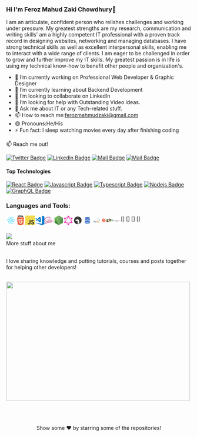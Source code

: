 ### Hi I'm Feroz Mahud Zaki Chowdhury👋

I am an articulate, confident person who relishes challenges and working under pressure. My greatest strengths are my research, communication and writing skills' am a highly competent IT professional with a proven track record in designing websites, networking and managing databases. I have strong technical skills as well as excellent interpersonal skills, enabling me to interact with a wide range of clients. I am eager to be challenged in order to grow and further improve my IT skills. My greatest passion is in life is using my technical know-how to benefit other people and organization's.

- 🔭 I’m currently working on Professional Web Developer & Graphic Designer
- 🌱 I’m currently learning about Backend  Development
- 👯 I’m looking to collaborate on LinkedIn
- 🤔 I’m looking for help with Outstanding Video ideas.
- 💬 Ask me about IT or any Tech-related stuff.
- 📫 How to reach me:ferozmahmudzaki@gmail.com
- 😄 Pronouns:He/His
- ⚡ Fun fact: I sleep watching movies every day after finishing coding

📫 Reach me out!
  
[![Twitter Badge](https://img.shields.io/badge/-@ferozmahmudzaki-1ca0f1?style=flat&labelColor=1ca0f1&logo=twitter&logoColor=white&link=https://twitter.com/ferozmahmudzaki)](https://twitter.com/@ferozmahmudzaki) [![Linkedin Badge](https://img.shields.io/badge/-ferozmahmudzaki-0e76a8?style=flat&labelColor=0e76a8&logo=linkedin&logoColor=white)](https://www.linkedin.com/in/ferozmahmudzaki/) [![Mail Badge](https://img.shields.io/badge/-@ferozmahmudzaki-e84393?style=flat&labelColor=e84393&logo=instagram&logoColor=white)](https://instagram.com/ferozmahmudzaki) [![Mail Badge](https://img.shields.io/badge/-ferozmahmudzaki-c0392b?style=flat&labelColor=c0392b&logo=gmail&logoColor=white)](mailto:ferozmahmudzaki@gmail.com)

#### Top Technologies

<!-- TODO: Make technologies links takes you to repositories -->

[![React Badge](https://img.shields.io/badge/-React-61DBFB?style=for-the-badge&labelColor=black&logo=react&logoColor=61DBFB)](#) [![Javascript Badge](https://img.shields.io/badge/-Javascript-F0DB4F?style=for-the-badge&labelColor=black&logo=javascript&logoColor=F0DB4F)](#) [![Typescript Badge](https://img.shields.io/badge/-Typescript-007acc?style=for-the-badge&labelColor=black&logo=typescript&logoColor=007acc)](#) [![Nodejs Badge](https://img.shields.io/badge/-Nodejs-3C873A?style=for-the-badge&labelColor=black&logo=node.js&logoColor=3C873A)](#) [![GraphQL Badge](https://img.shields.io/badge/-GraphQl-e535ab?style=for-the-badge&labelColor=black&logo=node.js&logoColor=e535ab)](#)


### Languages and Tools:

[<img align="left" alt="React" width="26px" src="https://raw.githubusercontent.com/github/explore/80688e429a7d4ef2fca1e82350fe8e3517d3494d/topics/react/react.png" />] [<img align="left" alt="HTML5" width="26px" src="https://raw.githubusercontent.com/github/explore/80688e429a7d4ef2fca1e82350fe8e3517d3494d/topics/html/html.png" />] [<img align="left" alt="JavaScript" width="26px" src="https://raw.githubusercontent.com/github/explore/80688e429a7d4ef2fca1e82350fe8e3517d3494d/topics/javascript/javascript.png" />] [<img align="left" alt="Visual Studio Code" width="26px" src="https://raw.githubusercontent.com/github/explore/80688e429a7d4ef2fca1e82350fe8e3517d3494d/topics/visual-studio-code/visual-studio-code.png" />] <img align="left" alt="Sass" width="26px" src="https://raw.githubusercontent.com/github/explore/80688e429a7d4ef2fca1e82350fe8e3517d3494d/topics/sass/sass.png" /> <img align="left" alt="Node.js" width="26px" src="https://raw.githubusercontent.com/github/explore/80688e429a7d4ef2fca1e82350fe8e3517d3494d/topics/nodejs/nodejs.png" /> 
<img align="left" alt="GraphQL" width="26px" src="https://raw.githubusercontent.com/github/explore/80688e429a7d4ef2fca1e82350fe8e3517d3494d/topics/graphql/graphql.png" /> 
<img align="left" alt="Deno" width="26px" src="https://raw.githubusercontent.com/github/explore/361e2821e2dea67711cde99c9c40ed357061cf27/topics/deno/deno.png" /> <img align="left" alt="SQL" width="26px" src="https://raw.githubusercontent.com/github/explore/80688e429a7d4ef2fca1e82350fe8e3517d3494d/topics/sql/sql.png" /> <img align="left" alt="MySQL" width="26px" src="https://raw.githubusercontent.com/github/explore/80688e429a7d4ef2fca1e82350fe8e3517d3494d/topics/mysql/mysql.png" /> 
<img align="left" alt="Git" width="26px" src="https://raw.githubusercontent.com/github/explore/80688e429a7d4ef2fca1e82350fe8e3517d3494d/topics/git/git.png" /> <img align="left" alt="MongoDB" width="26px" src="https://raw.githubusercontent.com/github/explore/80688e429a7d4ef2fca1e82350fe8e3517d3494d/topics/mongodb/mongodb.png" />
<br>
<br>

<img src="https://github-readme-stats.vercel.app/api?username=ferozmahmudzaki&&show_icons=true&title_color=ffffff&icon_color=bb2acf&text_color=daf7dc&bg_color=151515">



<summary>
  More stuff about me
</summary>

<br>

I love sharing knowledge and putting tutorials, courses and posts together for helping other developers!
<br>
<br>

<img align="center" height="324px" Width="500px" src="https://github.com/abhisheknaiidu/abhisheknaiidu/raw/master/code.gif?raw=true">

<br>
<br>
<br>
<br>

<p align="center" >Show some ❤️ by starring some of the repositories!</p>




